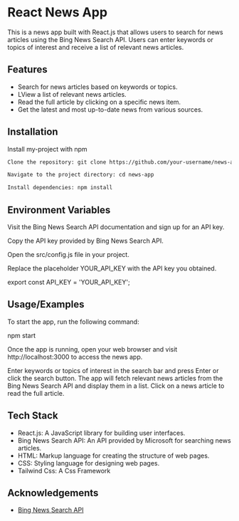 # React News App

This is a news app built with React.js that allows users to search for news articles using the Bing News Search API. Users can enter keywords or topics of interest and receive a list of relevant news articles.

## Features

- Search for news articles based on keywords or topics.
- LView a list of relevant news articles.
- Read the full article by clicking on a specific news item.
- Get the latest and most up-to-date news from various sources.

## Installation

Install my-project with npm

```bash
Clone the repository: git clone https://github.com/your-username/news-app.git

Navigate to the project directory: cd news-app

Install dependencies: npm install
```

## Environment Variables

Visit the Bing News Search API documentation and sign up for an API key.

Copy the API key provided by Bing News Search API.

Open the src/config.js file in your project.

Replace the placeholder YOUR_API_KEY with the API key you obtained.

export const API_KEY = 'YOUR_API_KEY';

## Usage/Examples

To start the app, run the following command:

npm start

Once the app is running, open your web browser and visit http://localhost:3000 to access the news app.

Enter keywords or topics of interest in the search bar and press Enter or click the search button. The app will fetch relevant news articles from the Bing News Search API and display them in a list. Click on a news article to read the full article.

## Tech Stack

- React.js: A JavaScript library for building user interfaces.
- Bing News Search API: An API provided by Microsoft for searching news articles.
- HTML: Markup language for creating the structure of web pages.
- CSS: Styling language for designing web pages.
- Tailwind Css: A Css Framework

## Acknowledgements

- [Bing News Search API](https://www.microsoft.com/en-us/bing/apis/bing-news-search-api)
